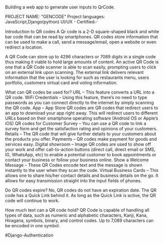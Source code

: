 Building a web app to generate user inputs to QrCode.

PROJECT NAME: "GENCODE"
Project languages: JavaScript,Django(python)
UI/UX - Certified✅

Introduction to QR codes
A Qr code is a 2-D square-shaped black and white bar code that can be read by smartphones. QR codes store information that can be used to make a call, send a message/email, open a website or even redirect a location.

A QR Code can store up to 4296 characters or 7089 digits in a single code thus making it viable to hold large amounts of content. An active QR Code is one that a QR Code scanner is able to scan easily, prompting users to click on an external link upon scanning. The external link delivers relevant information that the user is looking for such as restaurants menu, users portfolio, customers virtual card and voting information.

What can QR codes be used for?
URL – This feature converts a URL into a QR code.
WiFi Credentials – Using this feature, there’s no need to type passwords as you can connect directly to the internet by simply scanning the QR code.
App  – App Store QR codes are QR codes that redirect users to an app to download your app right away. This will redirect users to different URLs based on their smartphone operating software (Android OS or Apple’s iOS)
QR codes for Customer Survey – You can use a QR code to link  a survey form and get the satisfaction rating and opinions of your customers.
Retails – The QR code that will give further details to your customers about the products you offer.
Payments – QR codes make payment for goods and services easy.
Digital showroom – Image QR codes are used to show off your work and offer call-to-action buttons (direct call, direct email or SMS, IG, WhatsApp, etc) to enable a potential customer to book appointments or contact your business or follow your business online.
Show a Welcome Message – These QR Codes encode text and the message is shown instantly to the user when they scan the code.
Virtual Business Cards – This allows one to share his/her contact details and business details on the go. It allows for easy transmission straight into the input fields of phones.

Do QR codes expire?
No, QR codes do not have an expiration date. The QR code has a Quick Link behind it.
As long as the Quick Link is active, the QR code will continue to work.

How much text can a QR code hold?
QR Code is capable of handling all types of data, such as numeric and alphabetic characters, Kanji, Kana, Hiragana, symbols, binary, and control codes. Up to 7,089 characters can be encoded in one symbol.

#Django-Authentication
